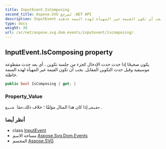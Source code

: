 ```yaml
---
title: InputEvent.IsComposing
second_title: Aspose.SVG لمرجع .NET API
description: InputEvent ملكية. يكون صحيحًا إذا حدث حدث الإدخال كجزء من جلسة تكوين  أي بعد حدث مقطوعة موسيقية وقبل حدث التكوين المقابل. يجب أن تكون القيمة غير المهيأة لهذه السمة خاطئة.
type: docs
weight: 30
url: /ar/net/aspose.svg.dom.events/inputevent/iscomposing/
---
```

## InputEvent.IsComposing property

يكون صحيحًا إذا حدث حدث الإدخال كجزء من جلسة تكوين ، أي بعد حدث مقطوعة موسيقية وقبل حدث التكوين المقابل. يجب أن تكون القيمة غير المهيأة لهذه السمة خاطئة.

```csharp
public bool IsComposing { get; }
```

### Property_Value

`حقيقي` إذا كان هذا المثال مؤلفًا ؛ خلاف ذلك،`خطأ شنيع` .

### أنظر أيضا

* class [InputEvent](../)
* مساحة الاسم [Aspose.Svg.Dom.Events](../../inputevent/)
* المجسم [Aspose.SVG](../../../)


